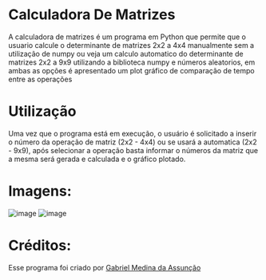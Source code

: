 # Calculadora De Matrizes

A calculadora de matrizes é um programa em Python que permite que o usuario calcule o determinante de matrizes 2x2 a 4x4 manualmente sem a utilização de numpy ou veja um calculo automatico do determinante de matrizes 2x2 a 9x9 utilizando a biblioteca numpy e números aleatorios, em ambas as opções é apresentado um plot gráfico de comparação de tempo entre as operações

# Utilização
Uma vez que o programa está em execução, o usuário é solicitado a inserir o número da operação de matriz (2x2 - 4x4) ou se usará a automatica (2x2 - 9x9), após selecionar a operação basta informar o números da matriz que a mesma será gerada e calculada e o gráfico plotado.

# Imagens:
![image](https://github.com/gabs4841/Calculadora-Matricial/assets/74026100/0df73bd3-2f25-4a02-b7f0-3b55e5754a6e)
![image](https://github.com/gabs4841/Calculadora-Matricial/assets/74026100/afd8b64e-632f-4bc7-91d5-a3c34d868cfe)


# Créditos:
Esse programa foi criado por [Gabriel Medina da Assunção](https://github.com/gabs4841)
